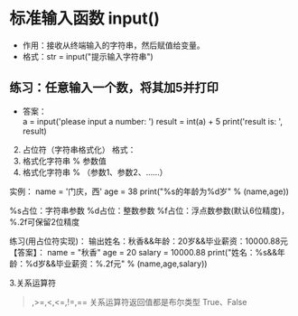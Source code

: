 # 标准输入函数 input()
- 作用：接收从终端输入的字符串，然后赋值给变量。
- 格式：str = input("提示输入字符串")

## 练习：任意输入一个数，将其加5并打印
- 答案：  
a = input('please input a number: ')
result = int(a) + 5
print('result is: ', result)

2. 占位符（字符串格式化）
 格式：
 1. 格式化字符串 % 参数值
 2. 格式化字符串 % （参数1、参数2、……）

 实例：
 name = '门庆，西'
 age = 38
 print("%s的年龄为%d岁" % (name,age))

%s占位：字符串参数
%d占位：整数参数
%f占位：浮点数参数(默认6位精度)，%.2f可保留2位精度

 练习(用占位符实现)：
 输出姓名：秋香&&年龄：20岁&&毕业薪资：10000.88元
 【答案】：
name = "秋香"
age = 20
salary = 10000.88
print("姓名：%s&&年龄：%d岁&&毕业薪资：%.2f元" % (name,age,salary))

3.关系运算符
 >,>=,<,<=,!=,==
 关系运算符返回值都是布尔类型 True、False
